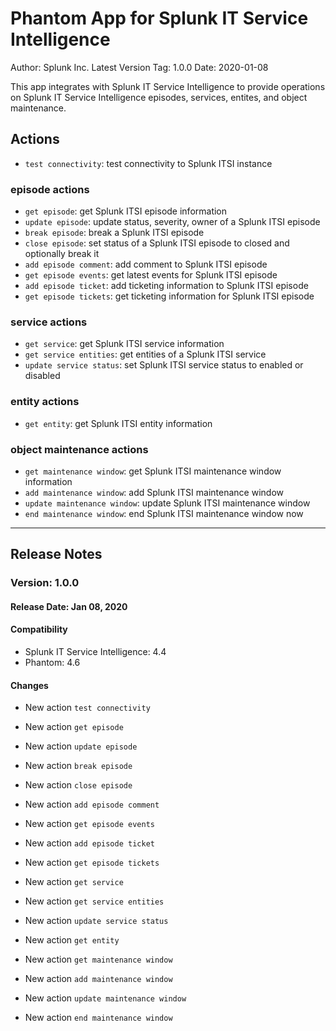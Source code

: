 # Phantom App for Splunk IT Service Intelligence

Author: Splunk Inc.
Latest Version Tag: 1.0.0
Date: 2020-01-08

This app integrates with Splunk IT Service Intelligence to provide operations on Splunk IT Service Intelligence episodes, services, entites, and object maintenance.

## Actions

* `test connectivity`: test connectivity to Splunk ITSI instance

### episode actions

* `get episode`: get Splunk ITSI episode information
* `update episode`: update status, severity, owner of a Splunk ITSI episode
* `break episode`: break a Splunk ITSI episode
* `close episode`: set status of a Splunk ITSI episode to closed and optionally break it
* `add episode comment`: add comment to Splunk ITSI episode
* `get episode events`: get latest events for Splunk ITSI episode
* `add episode ticket`: add ticketing information to Splunk ITSI episode
* `get episode tickets`: get ticketing information for Splunk ITSI episode

### service actions

* `get service`: get Splunk ITSI service information
* `get service entities`: get entities of a Splunk ITSI service
* `update service status`: set Splunk ITSI service status to enabled or disabled

### entity actions

* `get entity`: get Splunk ITSI entity information

### object maintenance actions

* `get maintenance window`: get Splunk ITSI maintenance window information
* `add maintenance window`: add Splunk ITSI maintenance window
* `update maintenance window`:  update Splunk ITSI maintenance window
* `end maintenance window`: end Splunk ITSI maintenance window now

---

## Release Notes

### Version: 1.0.0

#### Release Date: Jan 08, 2020

#### Compatibility

* Splunk IT Service Intelligence: 4.4
* Phantom: 4.6

#### Changes

* New action `test connectivity`

* New action `get episode`
* New action `update episode`
* New action `break episode`
* New action `close episode`
* New action `add episode comment`
* New action `get episode events`
* New action `add episode ticket`
* New action `get episode tickets`

* New action `get service`
* New action `get service entities`
* New action `update service status`

* New action `get entity`

* New action `get maintenance window`
* New action `add maintenance window`
* New action `update maintenance window`
* New action `end maintenance window`
